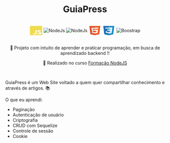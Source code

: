 <h1 align="center">
    GuiaPress
</h1>
<div style="display: inline_block" align="center"><br>
  <img align="center" alt="Js" height="30" width="40" src="https://raw.githubusercontent.com/devicons/devicon/master/icons/javascript/javascript-plain.svg">
  <img align="center" alt="NodeJs" height="30" width="40" src="https://cdn.jsdelivr.net/gh/devicons/devicon/icons/nodejs/nodejs-plain.svg">
  <img align="center" alt="NodeJs" height="30" width="40" src="https://cdn.jsdelivr.net/gh/devicons/devicon/icons/mysql/mysql-original.svg">
  <img align="center" alt="HTML" height="30" width="40" src="https://raw.githubusercontent.com/devicons/devicon/master/icons/html5/html5-original.svg">
  <img align="center" alt="CSS" height="30" width="40" src="https://raw.githubusercontent.com/devicons/devicon/master/icons/css3/css3-original.svg">
    <img align="center" alt="Boostrap" height="30" width="40" src="https://cdn.jsdelivr.net/gh/devicons/devicon/icons/bootstrap/bootstrap-plain-wordmark.svg">
</div>
<br>
<p align="center">
    🚀 Projeto com intuito de aprender e praticar programação, em busca de aprendizado backend !!
</p>
<p align="center">
    🚀 Realizado no curso <a href="https://www.udemy.com/course/formacao-nodejs/">Formação NodeJS</a>
</p>
<br>
<p align="justify">
    GuiaPress é um Web Site voltado a quem quer compartilhar conhecimento e através de artigos. 📚
</p>

<p>
    O que eu aprendi:        
</p>
<ul>
    <li>
        Paginação
    </li>
    <li>
        Autenticação de usuário
    </li>
    <li>
        Criptografia
    </li>
    <li>
        CRUD com Sequelize
    </li>
    <li>
        Controle de sessão
    </li>
    <li>
        Cookie
    </li>
</ul>
